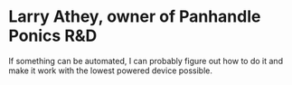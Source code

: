 # Larry Athey, owner of Panhandle Ponics R&D

If something can be automated, I can probably figure out how to do it and make it work with the lowest powered device possible.
